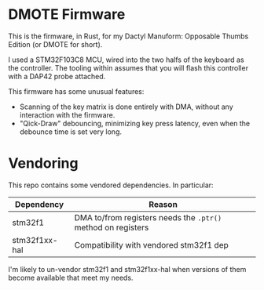 # DMOTE Firmware

This is the firmware, in Rust, for my Dactyl Manuform: Opposable Thumbs Edition 
(or DMOTE for short).

I used a STM32F103C8 MCU, wired into the two halfs of the keyboard as the
controller. The tooling within assumes that you will flash this controller
with a DAP42 probe attached.

This firmware has some unusual features:
 * Scanning of the key matrix is done entirely with DMA, without any interaction
   with the firmware.
 * "Qick-Draw" debouncing, minimizing key press latency, even when the debounce time
   is set very long.

# Vendoring

This repo contains some vendored dependencies. In particular:

Dependency    | Reason
--------------|--------------------------------------------------------------
stm32f1       | DMA to/from registers needs the `.ptr()` method on registers 
stm32f1xx-hal | Compatibility with vendored stm32f1 dep

I'm likely to un-vendor stm32f1 and stm32f1xx-hal when versions of them
become available that meet my needs.
